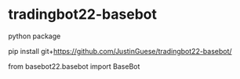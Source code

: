 # tradingbot22-basebot
python package

pip install git+https://github.com/JustinGuese/tradingbot22-basebot/

from basebot22.basebot import BaseBot